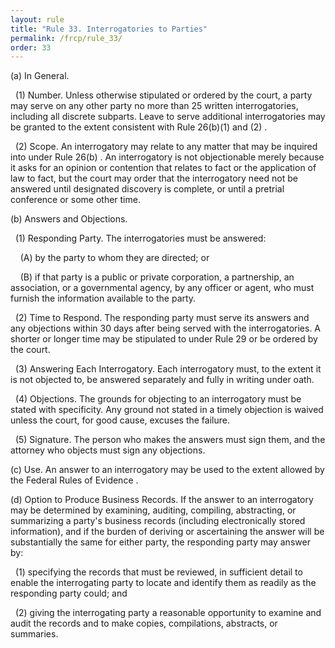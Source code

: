 ```yaml
---
layout: rule
title: "Rule 33. Interrogatories to Parties"
permalink: /frcp/rule_33/
order: 33
---
```


(a) In General.


&nbsp;&nbsp;(1) Number. Unless otherwise stipulated or ordered by the court, a party may serve on any other party no more than 25 written interrogatories, including all discrete subparts. Leave to serve additional interrogatories may be granted to the extent consistent with Rule 26(b)(1) and (2) .


&nbsp;&nbsp;(2) Scope. An interrogatory may relate to any matter that may be inquired into under Rule 26(b) . An interrogatory is not objectionable merely because it asks for an opinion or contention that relates to fact or the application of law to fact, but the court may order that the interrogatory need not be answered until designated discovery is complete, or until a pretrial conference or some other time.


(b) Answers and Objections.


&nbsp;&nbsp;(1) Responding Party. The interrogatories must be answered:


&nbsp;&nbsp;&nbsp;&nbsp;(A) by the party to whom they are directed; or


&nbsp;&nbsp;&nbsp;&nbsp;(B) if that party is a public or private corporation, a partnership, an association, or a governmental agency, by any officer or agent, who must furnish the information available to the party.


&nbsp;&nbsp;(2) Time to Respond. The responding party must serve its answers and any objections within 30 days after being served with the interrogatories. A shorter or longer time may be stipulated to under Rule 29 or be ordered by the court.


&nbsp;&nbsp;(3) Answering Each Interrogatory. Each interrogatory must, to the extent it is not objected to, be answered separately and fully in writing under oath.


&nbsp;&nbsp;(4) Objections. The grounds for objecting to an interrogatory must be stated with specificity. Any ground not stated in a timely objection is waived unless the court, for good cause, excuses the failure.


&nbsp;&nbsp;(5) Signature. The person who makes the answers must sign them, and the attorney who objects must sign any objections.


(c) Use. An answer to an interrogatory may be used to the extent allowed by the Federal Rules of Evidence .


(d) Option to Produce Business Records. If the answer to an interrogatory may be determined by examining, auditing, compiling, abstracting, or summarizing a party's business records (including electronically stored information), and if the burden of deriving or ascertaining the answer will be substantially the same for either party, the responding party may answer by:


&nbsp;&nbsp;(1) specifying the records that must be reviewed, in sufficient detail to enable the interrogating party to locate and identify them as readily as the responding party could; and


&nbsp;&nbsp;(2) giving the interrogating party a reasonable opportunity to examine and audit the records and to make copies, compilations, abstracts, or summaries.
